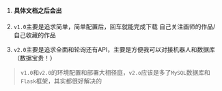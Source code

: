 1. #### 具体文档之后会出

2. `v1.0`主要是追求简单，简单配置后，回车就能完成下载 自己关注画师的作品/自己收藏的作品

3. `v2.0`主要是追求全面和轮询还有API，主要是方便我可以对接机器人和数据库（数据宝贵！）

> `v1.0`和`v2.0`的环境配置和部署大相径庭，`v2.o`应该是多了`MySQL`数据库和`Flask`框架，其实都很好解决的